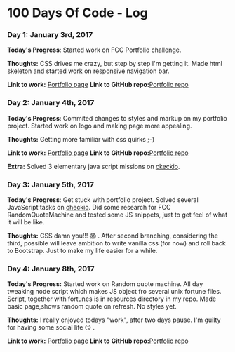 # 100 Days Of Code - Log

### Day 1: January 3rd, 2017


**Today's Progress**: Started work on FCC Portfolio challenge.

**Thoughts:** CSS drives me crazy, but step by step I'm getting it. Made html
skeleton and started work on responsive navigation bar.

**Link to work:** [Portfolio page](https://pedja77.github.io/FCCPortfolio/)
**Link to GitHub repo:**[Portfolio repo](https://github.com/pedja77/FCCPortfolio)


### Day 2: January 4th, 2017

**Today's Progress**: Commited changes to styles and markup on my portfolio
 project. Started work on logo and making page more appealing.

**Thoughts:** Getting more familiar with css quirks ;-)

**Link to work:** [Portfolio page](https://pedja77.github.io/FCCPortfolio/)
**Link to GitHub repo:**[Portfolio repo](https://github.com/pedja77/FCCPortfolio)

**Extra:** Solved 3 elementary java script missions on [ckeckio](https://js.checkio.org).


### Day 3: January 5th, 2017

**Today's Progress**: Get stuck with portfolio project. Solved several JavaScript
tasks on [checkio](https://js.checkio.org). Did some research for FCC RandomQuoteMachine
and tested some JS snippets, just to get feel of what it will be like.

**Thoughts:** CSS damn you!!! :scream: . After second branching, considering the third,
possible will leave ambition to write vanilla css (for now) and roll back to Bootstrap.
Just to make my life easier for a while.


### Day 4: January 8th, 2017

**Today's Progress:** Started work on Random quote machine. All day tweaking node
script which makes JS object fro several unix fortune files. Script, together with
fortunes is in resources directory in my repo. Made basic page,shows random quote
on refresh. No styles yet.

**Thoughts:** I really enjoyed todays "work", after two days pause. I'm guilty
for having some social life :smirk: .

**Link to work:** [Portfolio page](https://pedja77.github.io/FCCRandomQuoteMachine/)
**Link to GitHub repo:**[Portfolio repo](https://github.com/pedja77/FCCRandomQuoteMachine)
